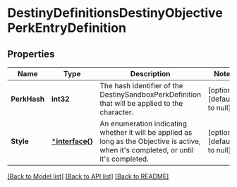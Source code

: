 # DestinyDefinitionsDestinyObjectivePerkEntryDefinition

## Properties
Name | Type | Description | Notes
------------ | ------------- | ------------- | -------------
**PerkHash** | **int32** | The hash identifier of the DestinySandboxPerkDefinition that will be applied to the character. | [optional] [default to null]
**Style** | [***interface{}**](interface{}.md) | An enumeration indicating whether it will be applied as long as the Objective is active, when it&#39;s completed, or until it&#39;s completed. | [optional] [default to null]

[[Back to Model list]](../README.md#documentation-for-models) [[Back to API list]](../README.md#documentation-for-api-endpoints) [[Back to README]](../README.md)


